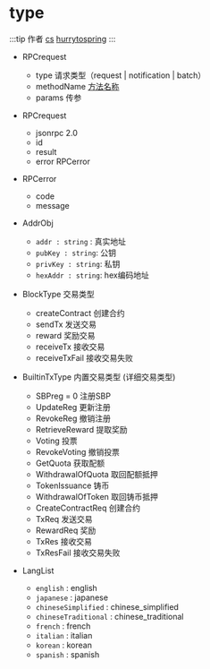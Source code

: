# type

:::tip 作者
[cs](https://github.com/lovelycs)
[hurrytospring](https://github.com/hurrytospring)
:::

- RPCrequest
    - type 请求类型（request | notification | batch）
    - methodName [方法名称](/api/vitejs/const.html#method)
    - params 传参

- RPCrequest
    - jsonrpc 2.0
    - id
    - result
    - error RPCerror

- RPCerror
    - code
    - message

- AddrObj
    - `addr : string` : 真实地址
    - `pubKey : string`: 公钥
    - `privKey : string`: 私钥
    - `hexAddr : string`: hex编码地址


- BlockType  交易类型
    - createContract 创建合约
    - sendTx 发送交易
    - reward 奖励交易
    - receiveTx 接收交易
    - receiveTxFail 接收交易失败

- BuiltinTxType 内置交易类型 (详细交易类型)
    - SBPreg = 0 注册SBP
    - UpdateReg 更新注册
    - RevokeReg 撤销注册
    - RetrieveReward 提取奖励
    - Voting 投票
    - RevokeVoting 撤销投票
    - GetQuota 获取配额
    - WithdrawalOfQuota 取回配额抵押
    - TokenIssuance 铸币
    - WithdrawalOfToken 取回铸币抵押
    - CreateContractReq 创建合约
    - TxReq 发送交易
    - RewardReq 奖励
    - TxRes 接收交易
    - TxResFail 接收交易失败

- LangList
    - `english` : english
    - `japanese` : japanese
    - `chineseSimplified` : chinese_simplified
    - `chineseTraditional` : chinese_traditional
    - `french` : french
    - `italian` : italian
    - `korean` : korean
    - `spanish` : spanish
